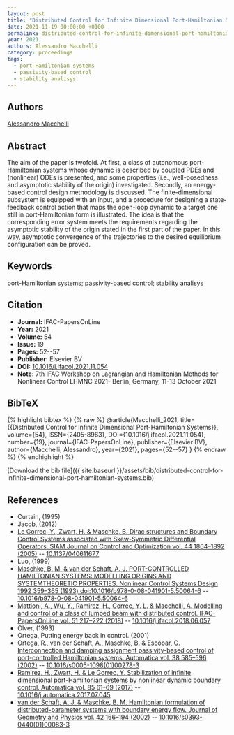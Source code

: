 ```yaml
---
layout: post
title: "Distributed Control for Infinite Dimensional Port-Hamiltonian Systems"
date: 2021-11-19 00:00:00 +0100
permalink: distributed-control-for-infinite-dimensional-port-hamiltonian-systems
year: 2021
authors: Alessandro Macchelli
category: proceedings
tags:
  - port-Hamiltonian systems
  - passivity-based control
  - stability analisys
---
```

 
## Authors
[Alessandro Macchelli](authors/alessandro-macchelli)
 
## Abstract
The aim of the paper is twofold. At first, a class of autonomous port-Hamiltonian systems whose dynamic is described by coupled PDEs and (nonlinear) ODEs is presented, and some properties (i.e., well-posedness and asymptotic stability of the origin) investigated. Secondly, an energy-based control design methodology is discussed. The finite-dimensional subsystem is equipped with an input, and a procedure for designing a state-feedback control action that maps the open-loop dynamic to a target one still in port-Hamiltonian form is illustrated. The idea is that the corresponding error system meets the requirements regarding the asymptotic stability of the origin stated in the first part of the paper. In this way, asymptotic convergence of the trajectories to the desired equilibrium configuration can be proved.
 
## Keywords
port-Hamiltonian systems; passivity-based control; stability analisys
 
## Citation
- **Journal:** IFAC-PapersOnLine
- **Year:** 2021
- **Volume:** 54
- **Issue:** 19
- **Pages:** 52--57
- **Publisher:** Elsevier BV
- **DOI:** [10.1016/j.ifacol.2021.11.054](https://doi.org/10.1016/j.ifacol.2021.11.054)
- **Note:** 7th IFAC Workshop on Lagrangian and Hamiltonian Methods for Nonlinear Control LHMNC 2021- Berlin, Germany, 11-13 October 2021
 
## BibTeX
{% highlight bibtex %}
{% raw %}
@article{Macchelli_2021,
  title={{Distributed Control for Infinite Dimensional Port-Hamiltonian Systems}},
  volume={54},
  ISSN={2405-8963},
  DOI={10.1016/j.ifacol.2021.11.054},
  number={19},
  journal={IFAC-PapersOnLine},
  publisher={Elsevier BV},
  author={Macchelli, Alessandro},
  year={2021},
  pages={52--57}
}
{% endraw %}
{% endhighlight %}
 
[Download the bib file]({{ site.baseurl }}/assets/bib/distributed-control-for-infinite-dimensional-port-hamiltonian-systems.bib)
 
## References
- Curtain, (1995)
- Jacob, (2012)
- [Le Gorrec, Y., Zwart, H. & Maschke, B. Dirac structures and Boundary Control Systems associated with Skew-Symmetric Differential Operators. SIAM Journal on Control and Optimization vol. 44 1864–1892 (2005)](dirac-structures-and-boundary-control-systems-associated-with-skew-symmetric-differential-operators) -- [10.1137/040611677](https://doi.org/10.1137/040611677)
- Luo, (1999)
- [Maschke, B. M. & van der Schaft, A. J. PORT-CONTROLLED HAMILTONIAN SYSTEMS: MODELLING ORIGINS AND SYSTEMTHEORETIC PROPERTIES. Nonlinear Control Systems Design 1992 359–365 (1993) doi:10.1016/b978-0-08-041901-5.50064-6](port-controlled-hamiltonian-systems-modelling-origins-and-systemtheoretic-properties0) -- [10.1016/b978-0-08-041901-5.50064-6](https://doi.org/10.1016/b978-0-08-041901-5.50064-6)
- [Mattioni, A., Wu, Y., Ramirez, H., Gorrec, Y. L. & Macchelli, A. Modelling and control of a class of lumped beam with distributed control. IFAC-PapersOnLine vol. 51 217–222 (2018)](modelling-and-control-of-a-class-of-lumped-beam-with-distributed-control) -- [10.1016/j.ifacol.2018.06.057](https://doi.org/10.1016/j.ifacol.2018.06.057)
- Olver, (1993)
- Ortega, Putting energy back in control. (2001)
- [Ortega, R., van der Schaft, A., Maschke, B. & Escobar, G. Interconnection and damping assignment passivity-based control of port-controlled Hamiltonian systems. Automatica vol. 38 585–596 (2002)](interconnection-and-damping-assignment-passivity-based-control-of-port-controlled-hamiltonian-systems) -- [10.1016/s0005-1098(01)00278-3](https://doi.org/10.1016/s0005-1098(01)00278-3)
- [Ramirez, H., Zwart, H. & Le Gorrec, Y. Stabilization of infinite dimensional port-Hamiltonian systems by nonlinear dynamic boundary control. Automatica vol. 85 61–69 (2017)](stabilization-of-infinite-dimensional-port-hamiltonian-systems-by-nonlinear-dynamic-boundary-control) -- [10.1016/j.automatica.2017.07.045](https://doi.org/10.1016/j.automatica.2017.07.045)
- [van der Schaft, A. J. & Maschke, B. M. Hamiltonian formulation of distributed-parameter systems with boundary energy flow. Journal of Geometry and Physics vol. 42 166–194 (2002)](hamiltonian-formulation-of-distributed-parameter-systems-with-boundary-energy-flow) -- [10.1016/s0393-0440(01)00083-3](https://doi.org/10.1016/s0393-0440(01)00083-3)

